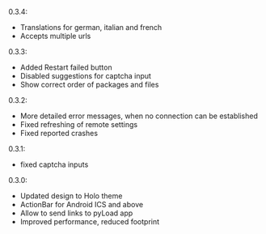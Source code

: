0.3.4:
* Translations for german, italian and french
* Accepts multiple urls

0.3.3:
* Added Restart failed button
* Disabled suggestions for captcha input
* Show correct order of packages and files

0.3.2:
* More detailed error messages, when no connection can be established
* Fixed refreshing of remote settings
* Fixed reported crashes

0.3.1:
* fixed captcha inputs

0.3.0:
* Updated design to Holo theme
* ActionBar for Android ICS and above
* Allow to send links to pyLoad app
* Improved performance, reduced footprint

